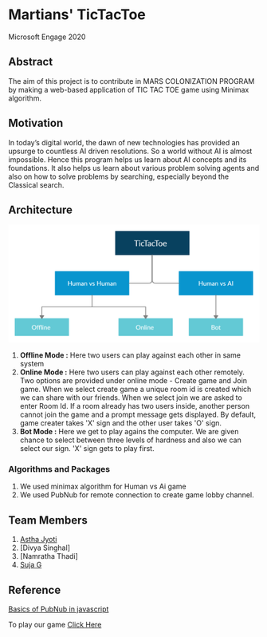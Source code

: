 # Martians' TicTacToe
Microsoft Engage 2020

## Abstract

The aim of this project is to contribute in MARS COLONIZATION PROGRAM by making a web-based application of TIC TAC TOE game using Minimax algorithm.

## Motivation

In today’s digital world, the dawn of new technologies has provided an upsurge to countless AI driven resolutions. So a world without AI is almost impossible. Hence this program helps us learn about AI concepts and its foundations. It also helps us learn about various problem solving agents and also on how to solve problems by searching, especially beyond the Classical search.

## Architecture

![Flow Chart](https://github.com/suja-g/MARS-Project/blob/master/Images/Flowchart.png)

1. **Offline Mode :** Here two users can play against each other in same system
2. **Online Mode :** Here two users can play against each other remotely. Two options are provided under online mode - Create game and Join game. When we select create game a unique room id is created which we can share with our friends. When we select join we are asked to enter Room Id. If a room already has two users inside, another person cannot join the game and a prompt message gets displayed. By default, game creater takes 'X' sign and the other user takes 'O' sign.
3. **Bot Mode :** Here we get to play agains the computer. We are given chance to select between three levels of hardness and also we can select our sign. 'X' sign gets to play first.

### Algorithms and Packages
1. We used minimax algorithm for Human vs Ai game
2. We used PubNub for remote connection to create game lobby channel.

## Team Members
1. [Astha Jyoti](https://github.com/astha-jyoti)
2. [Divya Singhal]
3. [Namratha Thadi]
4. [Suja G](https://github.com/suja-g)

## Reference
[Basics of PubNub in javascript](https://www.pubnub.com/docs/platform/quickstarts/javascript)

To play our game [Click Here](https://astha-jyoti.github.io/MARS-Project/)
